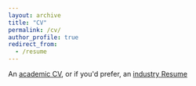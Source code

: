 ```yaml
---
layout: archive
title: "CV"
permalink: /cv/
author_profile: true
redirect_from:
  - /resume
---
```

An [academic CV](https://drive.google.com/file/d/1ofWnU7L-ewq_fnKclOdRO93CgySfJ7YJ/view?usp=sharing), or if you'd prefer, an [industry Resume](https://drive.google.com/file/d/1ofWnU7L-ewq_fnKclOdRO93CgySfJ7YJ/view?usp=sharing)